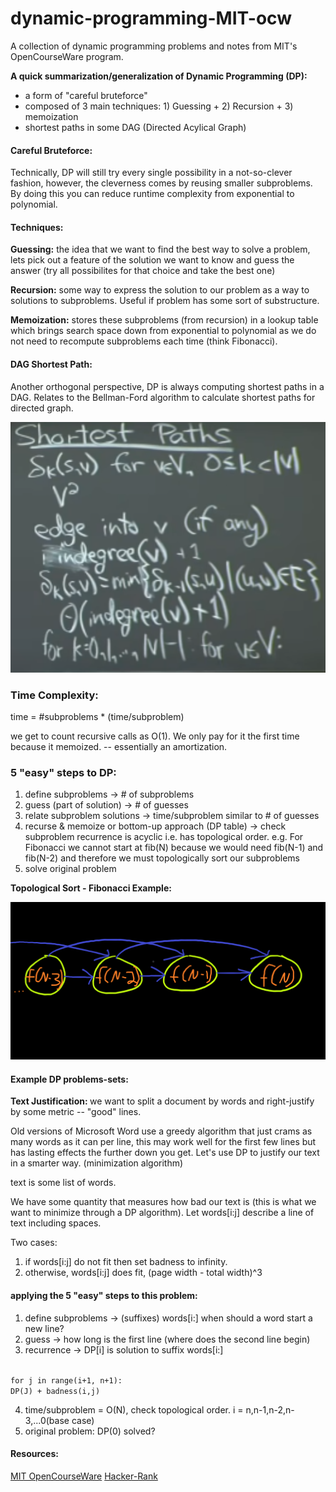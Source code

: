 # dynamic-programming-MIT-ocw
A collection of dynamic programming problems and notes from MIT's OpenCourseWare program.


<b>A quick summarization/generalization of Dynamic Programming (DP):</b>
* a form of "careful bruteforce"
* composed of 3 main techniques: 1) Guessing + 2) Recursion + 3) memoization
* shortest paths in some DAG (Directed Acylical Graph)

#### Careful Bruteforce:
Technically, DP will still try every single possibility in a not-so-clever fashion, 
however, the cleverness comes by reusing smaller subproblems. By doing this you can
reduce runtime complexity from exponential to polynomial.

#### Techniques:

<b> Guessing:</b> the idea that we want to find the best way to solve a problem, 
lets pick out a feature of the solution we want to know and guess the answer 
(try all possibilites for that choice and take the best one)

<b> Recursion:</b> some way to express the solution to our problem as a way 
to solutions to subproblems. Useful if problem has some sort of substructure.

<b> Memoization:</b> stores these subproblems (from recursion) in a lookup table 
which brings search space down from exponential to polynomial as we do not need to
recompute subproblems each time (think Fibonacci).

#### DAG Shortest Path:
Another orthogonal perspective, DP is always computing shortest paths in a DAG.
Relates to the Bellman-Ford algorithm to calculate shortest paths for directed graph.

![](imgs/shortest_path_board_01.png)
### Time Complexity:
time = #subproblems * (time/subproblem)

we get to count recursive calls as O(1). We only pay for it the first time because it
memoized. -- essentially an amortization.

### 5 "easy" steps to DP:
1) define subproblems   -> # of subproblems
2) guess (part of solution) -> # of guesses
3) relate subproblem solutions -> time/subproblem similar to # of guesses
4) recurse & memoize or bottom-up approach (DP table) -> check subproblem recurrence 
is acyclic i.e. has topological order. e.g. For Fibonacci we cannot start at fib(N) 
because we would need fib(N-1) and fib(N-2) and therefore we must 
topologically sort our subproblems
5) solve original problem

<b>Topological Sort - Fibonacci Example: </b>

![](imgs/topological-fib.png)

#### Example DP problems-sets:

<b>Text Justification: </b> we want to split a document by words and right-justify
by some metric -- "good" lines.

Old versions of Microsoft Word use a greedy algorithm that just crams as many words
as it can per line, this may work well for the first few lines but has lasting effects
the further down you get. Let's use DP to justify our text in a smarter way. 
(minimization algorithm)

text is some list of words. 

We have some quantity that measures how bad our text is (this is what we want to 
minimize through a DP algorithm). Let words[i:j] describe a line of text 
including spaces.

Two cases:
1) if words[i:j] do not fit then set badness to infinity.
2) otherwise, words[i:j] does fit, (page width - total width)^3

#### applying the 5 "easy" steps to this problem:
1) define subproblems -> (suffixes) words[i:] when should a word start a new line?
2) guess -> how long is the first line (where does the second line begin)
3) recurrence -> DP[i] is solution to suffix words[i:]

<code> 
for j in range(i+1, n+1):
DP(J) + badness(i,j)
</code>

4) time/subproblem = O(N), check topological order. i = n,n-1,n-2,n-3,...0(base case)
5) original problem: DP(0) solved?




#### Resources:

[MIT OpenCourseWare](https://www.youtube.com/watch?v=ENyox7kNKeY)
[Hacker-Rank](https://www.youtube.com/watch?v=P8Xa2BitN3I)

